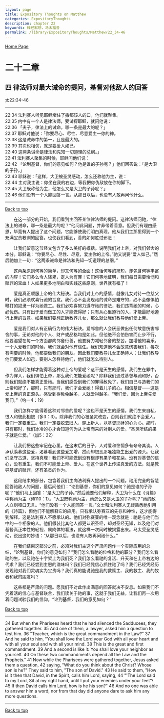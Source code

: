 ```yaml
---
layout: page
title: Expository Thoughts on Matthew
categories: ExpositoryThoughts
description: chapter 22
keywords: 释经默想，马太福音
permalink: /library/ExpositoryThoughts/Matthew/22_34-46
---
```

[ Home Page ]({{site.baseurl}}/index) <br>

<a name="0"></a>
# 二十二章 

## 四 律法师对最大诫命的提问，基督对他敌人的回答

太22:34-46

***

22:34 法利赛人听见耶稣堵住了撒都该人的口，他们就聚集。<br>
22:35 内中有一个人是律法师，要试探耶稣，就问他说：<br>
22:36 「夫子，律法上的诫命，哪一条是最大的呢？」<br>
22:37 耶稣对他说：「你要尽心、尽性、尽意爱主—你的神。<br>
22:38 这是诫命中的第一，且是最大的。<br>
22:39 其次也相仿，就是要爱人如己。<br>
22:40 这两条诫命是律法和先知一切道理的总纲。」<br>
22:41 法利赛人聚集的时候，耶稣问他们说：<br>
22:42 「论到基督，你们的意见如何？他是谁的子孙呢？」他们回答说：「是大卫的子孙。」<br>
22:43 耶稣说：「这样，大卫被圣灵感动，怎么还称他为主，说：<br>
22:44 主对我主说：你坐在我的右边，等我把你仇敌放在你的脚下。<br>
22:45 大卫既称他为主，他怎么又是大卫的子孙呢？」<br>
22:46 他们没有一个人能回答一言。从那日以后，也没有人敢再问他什么。<br>

***

[Back to top](#0)

&emsp;&emsp;在这一部分的开始，我们看到主回答某位律法师的提问。这律法师问祂，“律法上的诫命，哪一条是最大的呢？”他问此问题，并非带着善意。但我们有理由感恩，毕竟有人提出了这个问题，它能够使我们明白真理。他从我们主那里得到一个充满宝贵教训的回答。也使我们看到，善的如何胜过邪恶！

&emsp;&emsp;让我们留意这节经文包含了多么美好的概括。说明我们对上帝，对我们邻舍的本分。耶稣说：“你要尽心、尽性、尽意，爱主你的上帝。”祂又说要“爱人如己。”然后祂加上一句：“这两条诫命是律法和先知一切道理的总纲。”

&emsp;&emsp;这两条原则何等的简单，却又何等的全面！这话何等的简短，却包含何等丰富的内容！它们多么令人降卑，定人为有罪！它们何等地证明，我们每日需要怜悯和赎罪的宝血！人如果更多地明白和实践这些原则，世界就有福了！

&emsp;&emsp;爱是真正顺服上帝的伟大秘诀。当我们对上帝的感情，就像儿女对待一位慈父时，我们必须欢喜行祂的旨意。我们必不会发现祂的诫命是难守的，必不会像惧怕鞭打的奴隶一样为祂做工。我们必欢喜努力遵守祂的律法，我们违背祂的时候，心必忧伤。只有出于爱而做工的人才能做得好；只有从心里遵行的人，才能最好地遵行上帝的旨意。如果我们要想正确教养儿女，那么就让我们教导他们爱上帝。

&emsp;&emsp;爱是我们对人有正确行为的伟大秘诀。爱邻舍的人会厌恶做出任何故意伤害邻舍的事，无论对他的个人、财产或品格均是如此。但他绝不会怕伤害而止步不行，他要渴望在每一个方面都向邻舍行善，他要努力减轻邻舍的愁苦，加增他的喜乐。一个人爱我们的时候，我们就会对他有信任。我们知道他不会故意伤害我们，每次有需要的时候，他都要做我们的朋友。因此我们要教导儿女正确待人：让我们教导他们要爱人如己，要别人怎样待他们，他们就怎么待别人。

&emsp;&emsp;但我们怎样才能得着这种对上帝的爱呢？这不是天生的感情。我们生在罪中，作为罪人，我们惧怕上帝，那么我们怎能爱祂呢？除非我们通过基督与祂和好，否则我们就绝不能真正爱祂。当我们感受到我们的罪得赦免了，我们自己与造我们的上帝和好了，那时，只有那时，我们才会爱祂！得着儿子的心。相信基督——这是爱上帝的真正源头。感受到得赦免越多，人就爱得越多。“我们爱，因为上帝先爱我们。”（约一4：19）

&emsp;&emsp;我们怎样才能得着这种对邻舍的爱呢？这也不是天生的感情。我们生来自私、恨人和彼此相恨（多3：3）。除非我们的心被圣灵改变，否则我们就绝不会爱人。我们一定要重生。我们一定要脱去旧人，穿上新人，以基督耶稣的心为心。那时，只有那时，我们冰冷的心才会知道何为从上帝而来的对别人的爱。“圣灵所结的果子就是仁爱。”（加5：22）

&emsp;&emsp;让我们把这些牢记在心里。在这末后的日子，人对爱和怜悯多有夸夸其谈。人承认羡慕这些爱，渴慕看到这些爱加增，然而却恨恶那唯独能生出爱的源头。让我们坚守古道、坚持真理！我们不可能做到没有根却有果子和花朵。没有对基督的信心，没有重生，我们不可能爱上帝、爱人。在这个世界上传递真爱的方法，就是教导基督的赎罪，还有圣灵的作为。

&emsp;&emsp;这段结束的部分，包含着我们主向法利赛人提出的一个问题。祂用完全的智慧回答祂敌人的问题，最后问他们：“论到基督，你们的意见如何？祂是谁的子孙呢？”他们马上回答：“是大卫的子孙。”然后祂要他们解释，大卫为什么在《诗篇》中称祂为主（诗110：1）。“大卫既称祂为主，祂怎么又是大卫的子孙呢？”祂的敌人立刻哑口无言。“他们没有一个人能回答一言。”文士和法利赛人无疑熟悉祂引用的《诗篇》，但他们不能解释它的应用。只有承认弥赛亚的先存和神性，这才能得到解释。这是法利赛人不愿承认的。他们对弥赛亚的唯一观念就是：祂是与他们当中的一个相像的人。他们假装比其他人都更认识圣经，却对圣经无知，以及他们对基督真正本性的轻视、属肉体的看法，就这样一次同时被揭露出来。马太受圣灵感动，说出这句妙语：“从那日以后，也没有人敢再问祂什么。”

&emsp;&emsp;在我们结束这部分之前，必须对我们主这个严肃问题作一个实际应用的总结，“论到基督，你们的意见如何？”我们怎么看祂的位格和祂的职分？我们怎么看祂的生，以及祂在十字架上为我们死？我们怎么看祂的复活、升天和在上帝右边的代求？我们已经尝到主恩的滋味吗？我们已经凭信心抓住祂了吗？我们已经凭经历发现祂对我们灵魂实为宝贵吗？我们真的能说祂是我的救赎主、我的救主、我的牧者和我的朋友吗？

&emsp;&emsp;这些都是严肃的问题。愿我们不对此作出满意的回答就决不安息。如果我们不凭着活的信心与基督联合，我们读关于祂的事，这就于我们无益。让我们再一次用着问题试验我们的信仰，“论到基督，我们的意见如何？”

[Back to top](#0)

***

34 But when the Pharisees heard that he had silenced the Sadducees, they gathered together. 35 And one of them, a lawyer, asked him a question to test him. 36 "Teacher, which is the great commandment in the Law?" 37 And he said to him, "You shall love the Lord your God with all your heart and with all your soul and with all your mind. 38 This is the great and first commandment. 39 And a second is like it: You shall love your neighbor as yourself. 40 On these two commandments depend all the Law and the Prophets." 41 Now while the Pharisees were gathered together, Jesus asked them a question, 42 saying, "What do you think about the Christ? Whose son is he?" They said to him, "The son of David." 43 He said to them, "How is it then that David, in the Spirit, calls him Lord, saying, 44 "'The Lord said to my Lord, Sit at my right hand, until I put your enemies under your feet'? 45 If then David calls him Lord, how is he his son?" 46 And no one was able to answer him a word, nor from that day did anyone dare to ask him any more questions.

***

[Back to top](#0)
